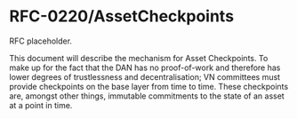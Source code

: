 # RFC-0220/AssetCheckpoints

RFC placeholder.

This document will describe the mechanism for Asset Checkpoints. To make up for the fact that the DAN has no
proof-of-work and therefore has lower degrees of trustlessness and decentralisation; VN committees must provide
checkpoints on the base layer from time to time. These checkpoints are, amongst other things, immutable commitments to
the state of an asset at a point in time.